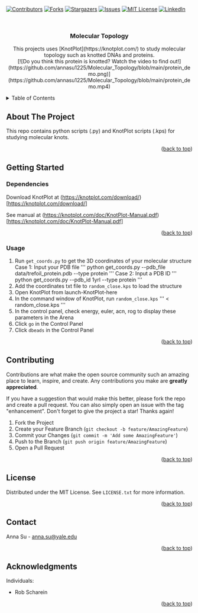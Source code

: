 <!-- Improved compatibility of back to top link: See: https://github.com/othneildrew/Best-README-Template/pull/73 -->
<a name="readme-top"></a>
<!--
*** Thanks for checking out the Best-README-Template. If you have a suggestion
*** that would make this better, please fork the repo and create a pull request
*** or simply open an issue with the tag "enhancement".
*** Don't forget to give the project a star!
*** Thanks again! Now go create something AMAZING! :D
-->



<!-- PROJECT SHIELDS -->
<!--
*** I'm using markdown "reference style" links for readability.
*** Reference links are enclosed in brackets [ ] instead of parentheses ( ).
*** See the bottom of this document for the declaration of the reference variables
*** for contributors-url, forks-url, etc. This is an optional, concise syntax you may use.
*** https://www.markdownguide.org/basic-syntax/#reference-style-links
-->
[![Contributors][contributors-shield]][contributors-url]
[![Forks][forks-shield]][forks-url]
[![Stargazers][stars-shield]][stars-url]
[![Issues][issues-shield]][issues-url]
[![MIT License][license-shield]][license-url]
[![LinkedIn][linkedin-shield]][linkedin-url]



<!-- PROJECT LOGO -->
<br />
<div align="center">
<!--   <a href="https://github.com/othneildrew/Best-README-Template">
    <img src="images/logo.png" alt="Logo" width="80" height="80">
  </a> -->

  <h3 align="center">Molecular Topology</h3>

  <p align="center">
    This projects uses [KnotPlot](https://knotplot.com/) to study molecular topology such as knotted DNAs and proteins. 
    <br />
    [![Do you think this protein is knotted? Watch the video to find out!](https://github.com/annasu1225/Molecular_Topology/blob/main/protein_demo.png)](https://github.com/annasu1225/Molecular_Topology/blob/main/protein_demo.mp4)
    
  </p>
</div>



<!-- TABLE OF CONTENTS -->
<details>
  <summary>Table of Contents</summary>
  <ol>
    <li>
      <a href="#about-the-project">About The Project</a>
    </li>
    <li>
      <a href="#getting-started">Getting Started</a>
      <ul>
        <li><a href="#dependencies">Dependencies</a></li>
        <li><a href="#usage">Usage</a></li>
      </ul>
    </li>
    <li><a href="#contributing">Contributing</a></li>
    <li><a href="#license">License</a></li>
    <li><a href="#contact">Contact</a></li>
    <li><a href="#acknowledgments">Acknowledgments</a></li>
  </ol>
</details>



<!-- ABOUT THE PROJECT -->
## About The Project

This repo contains python scripts (.py) and KnotPlot scripts (.kps) for studying molecular knots.


<p align="right">(<a href="#readme-top">back to top</a>)</p>


<!-- GETTING STARTED -->
## Getting Started

### Dependencies

Download KnotPlot at (https://knotplot.com/download/)[https://knotplot.com/download/] 

See manual at (https://knotplot.com/doc/KnotPlot-Manual.pdf)[https://knotplot.com/doc/KnotPlot-Manual.pdf]

<p align="right">(<a href="#readme-top">back to top</a>)</p>

### Usage

1. Run `get_coords.py` to get the 3D coordinates of your molecular structure 
Case 1: Input your PDB file
'''
python get_coords.py --pdb_file data/trefoil_protein.pdb --type protein
'''
Case 2: Input a PDB ID
'''
python get_coords.py --pdb_id 1yrl --type protein
'''
2. Add the coordinates txt file to `random_close.kps` to load the structure
3. Open KnotPlot from launch-KnotPlot-here
4. In the command window of KnotPlot, run `random_close.kps`
'''
< random_close.kps
'''
5. In the control panel, check energy, euler, acn, rog to display these parameters in the Arena
6. Click `go` in the Control Panel
7. Click `dbeads` in the Control Panel

<p align="right">(<a href="#readme-top">back to top</a>)</p>



<!-- CONTRIBUTING -->
## Contributing

Contributions are what make the open source community such an amazing place to learn, inspire, and create. Any contributions you make are **greatly appreciated**.

If you have a suggestion that would make this better, please fork the repo and create a pull request. You can also simply open an issue with the tag "enhancement".
Don't forget to give the project a star! Thanks again!

1. Fork the Project
2. Create your Feature Branch (`git checkout -b feature/AmazingFeature`)
3. Commit your Changes (`git commit -m 'Add some AmazingFeature'`)
4. Push to the Branch (`git push origin feature/AmazingFeature`)
5. Open a Pull Request

<p align="right">(<a href="#readme-top">back to top</a>)</p>



<!-- LICENSE -->
## License

Distributed under the MIT License. See `LICENSE.txt` for more information.

<p align="right">(<a href="#readme-top">back to top</a>)</p>



<!-- CONTACT -->
## Contact

Anna Su - [anna.su@yale.edu](anna.su@yale.edu) 

<p align="right">(<a href="#readme-top">back to top</a>)</p>



<!-- ACKNOWLEDGMENTS -->
## Acknowledgments

Individuals:
* Rob Scharein


<p align="right">(<a href="#readme-top">back to top</a>)</p>



<!-- MARKDOWN LINKS & IMAGES -->
<!-- https://www.markdownguide.org/basic-syntax/#reference-style-links -->
[contributors-shield]: https://img.shields.io/github/contributors/othneildrew/Best-README-Template.svg?style=for-the-badge
[contributors-url]: https://github.com/othneildrew/Best-README-Template/graphs/contributors
[forks-shield]: https://img.shields.io/github/forks/othneildrew/Best-README-Template.svg?style=for-the-badge
[forks-url]: https://github.com/othneildrew/Best-README-Template/network/members
[stars-shield]: https://img.shields.io/github/stars/othneildrew/Best-README-Template.svg?style=for-the-badge
[stars-url]: https://github.com/othneildrew/Best-README-Template/stargazers
[issues-shield]: https://img.shields.io/github/issues/othneildrew/Best-README-Template.svg?style=for-the-badge
[issues-url]: https://github.com/othneildrew/Best-README-Template/issues
[license-shield]: https://img.shields.io/github/license/othneildrew/Best-README-Template.svg?style=for-the-badge
[license-url]: https://github.com/othneildrew/Best-README-Template/blob/master/LICENSE.txt
[linkedin-shield]: https://img.shields.io/badge/-LinkedIn-black.svg?style=for-the-badge&logo=linkedin&colorB=555
[linkedin-url]: https://linkedin.com/in/othneildrew
[product-screenshot]: images/screenshot.png